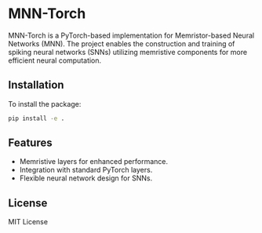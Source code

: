# MNN-Torch

MNN-Torch is a PyTorch-based implementation for Memristor-based Neural Networks (MNN). The project enables the construction and training of spiking neural networks (SNNs) utilizing memristive components for more efficient neural computation.

## Installation

To install the package:

```bash
pip install -e .
```

## Features

- Memristive layers for enhanced performance.
- Integration with standard PyTorch layers.
- Flexible neural network design for SNNs.

## License

MIT License